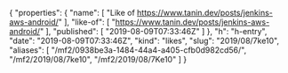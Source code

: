 {
  "properties": {
    "name": [
      "Like of https://www.tanin.dev/posts/jenkins-aws-android/"
    ],
    "like-of": [
      "https://www.tanin.dev/posts/jenkins-aws-android/"
    ],
    "published": [
      "2019-08-09T07:33:46Z"
    ]
  },
  "h": "h-entry",
  "date": "2019-08-09T07:33:46Z",
  "kind": "likes",
  "slug": "2019/08/7ke10",
  "aliases": [
    "/mf2/0938be3a-1484-44a4-a405-cfb0d982cd56/",
    "/mf2/2019/08/7ke10",
    "/mf2/2019/08/7Ke10"
  ]
}
